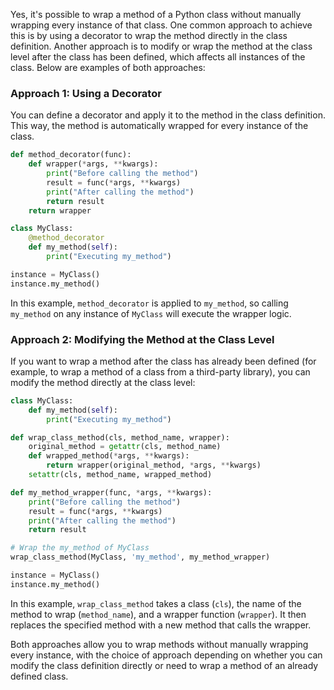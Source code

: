 Yes, it's possible to wrap a method of a Python class without manually wrapping every instance of that class. One common approach to achieve this is by using a decorator to wrap the method directly in the class definition. Another approach is to modify or wrap the method at the class level after the class has been defined, which affects all instances of the class. Below are examples of both approaches:

### Approach 1: Using a Decorator

You can define a decorator and apply it to the method in the class definition. This way, the method is automatically wrapped for every instance of the class.

```python
def method_decorator(func):
    def wrapper(*args, **kwargs):
        print("Before calling the method")
        result = func(*args, **kwargs)
        print("After calling the method")
        return result
    return wrapper

class MyClass:
    @method_decorator
    def my_method(self):
        print("Executing my_method")

instance = MyClass()
instance.my_method()
```

In this example, `method_decorator` is applied to `my_method`, so calling `my_method` on any instance of `MyClass` will execute the wrapper logic.

### Approach 2: Modifying the Method at the Class Level

If you want to wrap a method after the class has already been defined (for example, to wrap a method of a class from a third-party library), you can modify the method directly at the class level:

```python
class MyClass:
    def my_method(self):
        print("Executing my_method")

def wrap_class_method(cls, method_name, wrapper):
    original_method = getattr(cls, method_name)
    def wrapped_method(*args, **kwargs):
        return wrapper(original_method, *args, **kwargs)
    setattr(cls, method_name, wrapped_method)

def my_method_wrapper(func, *args, **kwargs):
    print("Before calling the method")
    result = func(*args, **kwargs)
    print("After calling the method")
    return result

# Wrap the my_method of MyClass
wrap_class_method(MyClass, 'my_method', my_method_wrapper)

instance = MyClass()
instance.my_method()
```

In this example, `wrap_class_method` takes a class (`cls`), the name of the method to wrap (`method_name`), and a wrapper function (`wrapper`). It then replaces the specified method with a new method that calls the wrapper.

Both approaches allow you to wrap methods without manually wrapping every instance, with the choice of approach depending on whether you can modify the class definition directly or need to wrap a method of an already defined class.
